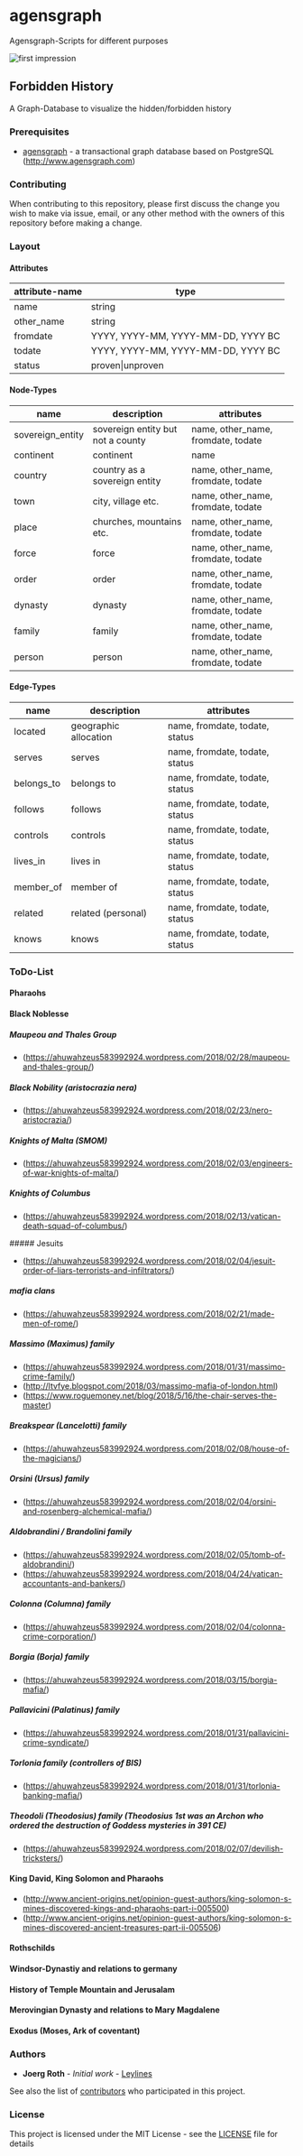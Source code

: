 # agensgraph
Agensgraph-Scripts for different purposes

![first impression](./forbidden_history.png)

## Forbidden History

A Graph-Database to visualize the hidden/forbidden history

### Prerequisites

* [agensgraph](https://github.com/bitnine-oss/agensgraph) - a transactional graph database based on PostgreSQL (http://www.agensgraph.com)

### Contributing

When contributing to this repository, please first discuss the change you wish to make via issue, email, or any other method with the owners of this repository before making a change.

### Layout

#### Attributes

|attribute-name|type|
|---|---|
|name|string|
|other_name|string|
|fromdate|YYYY, YYYY-MM, YYYY-MM-DD, YYYY BC|
|todate|YYYY, YYYY-MM, YYYY-MM-DD, YYYY BC|
|status|proven\|unproven|

#### Node-Types

|name|description|attributes|
|---|---|---|
|sovereign_entity|sovereign entity but not a county|name, other_name, fromdate, todate|
|continent|continent|name|
|country|country as a sovereign entity|name, other_name, fromdate, todate|
|town|city, village etc.|name, other_name, fromdate, todate|
|place|churches, mountains etc.|name, other_name, fromdate, todate|
|force|force|name, other_name, fromdate, todate|
|order|order|name, other_name, fromdate, todate|
|dynasty|dynasty|name, other_name, fromdate, todate|
|family|family|name, other_name, fromdate, todate|
|person|person|name, other_name, fromdate, todate|

#### Edge-Types

|name|description|attributes|
|---|---|---|
|located|geographic allocation|name, fromdate, todate, status|
|serves|serves|name, fromdate, todate, status|
|belongs_to|belongs to|name, fromdate, todate, status|
|follows|follows|name, fromdate, todate, status|
|controls|controls|name, fromdate, todate, status|
|lives_in|lives in|name, fromdate, todate, status|
|member_of|member of|name, fromdate, todate, status|
|related|related (personal)|name, fromdate, todate, status|
|knows|knows|name, fromdate, todate, status|

### ToDo-List

#### Pharaohs

#### Black Noblesse

##### Maupeou and Thales Group
* (https://ahuwahzeus583992924.wordpress.com/2018/02/28/maupeou-and-thales-group/)

##### Black Nobility (aristocrazia nera)
* (https://ahuwahzeus583992924.wordpress.com/2018/02/23/nero-aristocrazia/)

##### Knights of Malta (SMOM)
* (https://ahuwahzeus583992924.wordpress.com/2018/02/03/engineers-of-war-knights-of-malta/)

##### Knights of Columbus
* (https://ahuwahzeus583992924.wordpress.com/2018/02/13/vatican-death-squad-of-columbus/)

##### Jesuits
* (https://ahuwahzeus583992924.wordpress.com/2018/02/04/jesuit-order-of-liars-terrorists-and-infiltrators/)

##### mafia clans
* (https://ahuwahzeus583992924.wordpress.com/2018/02/21/made-men-of-rome/)

##### Massimo (Maximus) family
* (https://ahuwahzeus583992924.wordpress.com/2018/01/31/massimo-crime-family/)
* (http://ltvfye.blogspot.com/2018/03/massimo-mafia-of-london.html)
* (https://www.roguemoney.net/blog/2018/5/16/the-chair-serves-the-master)

##### Breakspear (Lancelotti) family
* (https://ahuwahzeus583992924.wordpress.com/2018/02/08/house-of-the-magicians/)

##### Orsini (Ursus) family
* (https://ahuwahzeus583992924.wordpress.com/2018/02/04/orsini-and-rosenberg-alchemical-mafia/)

##### Aldobrandini / Brandolini family
* (https://ahuwahzeus583992924.wordpress.com/2018/02/05/tomb-of-aldobrandini/)
* (https://ahuwahzeus583992924.wordpress.com/2018/04/24/vatican-accountants-and-bankers/)

##### Colonna (Columna) family
* (https://ahuwahzeus583992924.wordpress.com/2018/02/04/colonna-crime-corporation/)

##### Borgia (Borja) family
* (https://ahuwahzeus583992924.wordpress.com/2018/03/15/borgia-mafia/)

##### Pallavicini (Palatinus) family
* (https://ahuwahzeus583992924.wordpress.com/2018/01/31/pallavicini-crime-syndicate/)

##### Torlonia family (controllers of BIS)
* (https://ahuwahzeus583992924.wordpress.com/2018/01/31/torlonia-banking-mafia/)

##### Theodoli (Theodosius) family (Theodosius 1st was an Archon who ordered the destruction of Goddess mysteries in 391 CE)
* (https://ahuwahzeus583992924.wordpress.com/2018/02/07/devilish-tricksters/)

#### King David, King Solomon and Pharaohs

* (http://www.ancient-origins.net/opinion-guest-authors/king-solomon-s-mines-discovered-kings-and-pharaohs-part-i-005500)
* (http://www.ancient-origins.net/opinion-guest-authors/king-solomon-s-mines-discovered-ancient-treasures-part-ii-005506)

#### Rothschilds

#### Windsor-Dynastiy and relations to germany

#### History of Temple Mountain and Jerusalam

#### Merovingian Dynasty and relations to Mary Magdalene

#### Exodus (Moses, Ark of coventant)

### Authors

* **Joerg Roth** - *Initial work* - [Leylines](https://github.com/leylines)

See also the list of [contributors](https://github.com/leylines/agensgraph/contributors) who participated in this project.

### License

This project is licensed under the MIT License - see the [LICENSE](LICENSE) file for details



